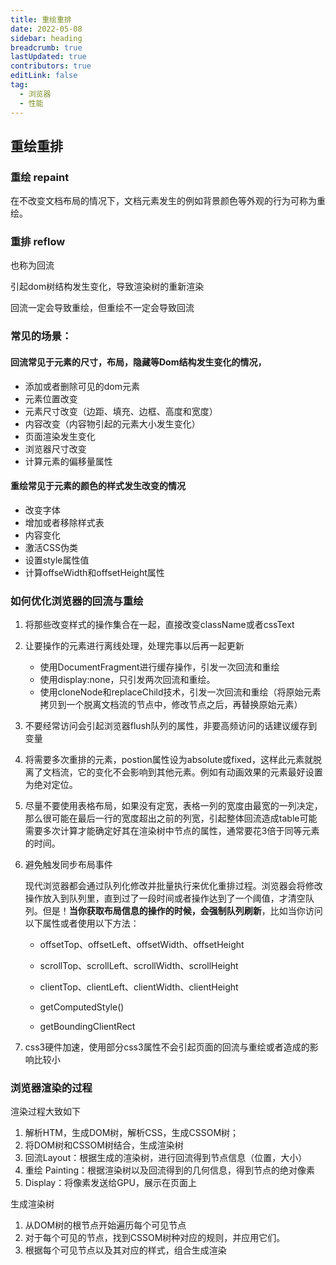 ```yaml
---
title: 重绘重排
date: 2022-05-08
sidebar: heading
breadcrumb: true
lastUpdated: true
contributors: true
editLink: false
tag:
  - 浏览器
  - 性能 
---
```




## 重绘重排

### 重绘 repaint

在不改变文档布局的情况下，文档元素发生的例如背景颜色等外观的行为可称为重绘。

### 重排 reflow

也称为回流

引起dom树结构发生变化，导致渲染树的重新渲染

回流一定会导致重绘，但重绘不一定会导致回流

### 常见的场景：

#### 回流常见于元素的尺寸，布局，隐藏等Dom结构发生变化的情况，

- 添加或者删除可见的dom元素
- 元素位置改变
- 元素尺寸改变（边距、填充、边框、高度和宽度）
- 内容改变（内容物引起的元素大小发生变化）
- 页面渲染发生变化
- 浏览器尺寸改变
- 计算元素的偏移量属性

#### 重绘常见于元素的颜色的样式发生改变的情况

- 改变字体
- 增加或者移除样式表
- 内容变化
- 激活CSS伪类
- 设置style属性值
- 计算offseWidth和offsetHeight属性

### 如何优化浏览器的回流与重绘

1. 将那些改变样式的操作集合在一起，直接改变className或者cssText

2. 让要操作的元素进行离线处理，处理完事以后再一起更新

   - 使用DocumentFragment进行缓存操作，引发一次回流和重绘
   - 使用display:none，只引发两次回流和重绘。
   - 使用cloneNode和replaceChild技术，引发一次回流和重绘（将原始元素拷贝到一个脱离文档流的节点中，修改节点之后，再替换原始元素）

3. 不要经常访问会引起浏览器flush队列的属性，非要高频访问的话建议缓存到变量

4. 将需要多次重排的元素，postion属性设为absolute或fixed，这样此元素就脱离了文档流，它的变化不会影响到其他元素。例如有动画效果的元素最好设置为绝对定位。

5. 尽量不要使用表格布局，如果没有定宽，表格一列的宽度由最宽的一列决定，那么很可能在最后一行的宽度超出之前的列宽，引起整体回流造成table可能需要多次计算才能确定好其在渲染树中节点的属性，通常要花3倍于同等元素的时间。

6. 避免触发同步布局事件

   现代浏览器都会通过队列化修改并批量执行来优化重排过程。浏览器会将修改操作放入到队列里，直到过了一段时间或者操作达到了一个阈值，才清空队列。但是！**当你获取布局信息的操作的时候，会强制队列刷新**，比如当你访问以下属性或者使用以下方法：

   - offsetTop、offsetLeft、offsetWidth、offsetHeight

   - scrollTop、scrollLeft、scrollWidth、scrollHeight

   - clientTop、clientLeft、clientWidth、clientHeight

   - getComputedStyle()

   - getBoundingClientRect

7. css3硬件加速，使用部分css3属性不会引起页面的回流与重绘或者造成的影响比较小

### 浏览器渲染的过程

渲染过程大致如下

1. 解析HTM，生成DOM树，解析CSS，生成CSSOM树；
2. 将DOM树和CSSOM树结合，生成渲染树
3. 回流Layout：根据生成的渲染树，进行回流得到节点信息（位置，大小）
4. 重绘 Painting：根据渲染树以及回流得到的几何信息，得到节点的绝对像素
5. Display：将像素发送给GPU，展示在页面上

生成渲染树

1. 从DOM树的根节点开始遍历每个可见节点
2. 对于每个可见的节点，找到CSSOM树种对应的规则，并应用它们。
3. 根据每个可见节点以及其对应的样式，组合生成渲染

